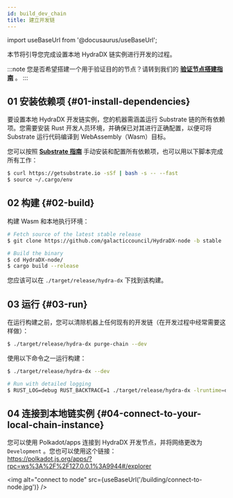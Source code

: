 ```yaml
---
id: build_dev_chain
title: 建立开发链
---
```


import useBaseUrl from '@docusaurus/useBaseUrl';

本节将引导您完成设置本地 HydraDX 链实例进行开发的过程。

:::note
您是否希望搭建一个用于验证目的的节点？请转到我们的 **[验证节点搭建指南](/node_setup)** 。
:::

## 01 安装依赖项 {#01-install-dependencies}

要设置本地 HydraDX 开发链实例，您的机器需涵盖运行 Substrate 链的所有依赖项。您需要安装 Rust 开发人员环境，并确保已对其进行正确配置，以便可将 Substrate 运行代码编译到 WebAssembly（Wasm）目标。

您可以按照 **[Substrate 指南](https://substrate.dev/docs/en/knowledgebase/getting-started)** 手动安装和配置所有依赖项，也可以用以下脚本完成所有工作：

```bash
$ curl https://getsubstrate.io -sSf | bash -s -- --fast
$ source ~/.cargo/env
```

## 02 构建 {#02-build}

构建 Wasm 和本地执行环境：

```bash
# Fetch source of the latest stable release
$ git clone https://github.com/galacticcouncil/HydraDX-node -b stable

# Build the binary
$ cd HydraDX-node/
$ cargo build --release
```

您应该可以在 `./target/release/hydra-dx` 下找到该构建。

## 03 运行 {#03-run}

在运行构建之前，您可以清除机器上任何现有的开发链（在开发过程中经常需要这样做）：

```bash
$ ./target/release/hydra-dx purge-chain --dev
```

使用以下命令之一运行构建：

```bash
$ ./target/release/hydra-dx --dev

# Run with detailed logging
$ RUST_LOG=debug RUST_BACKTRACE=1 ./target/release/hydra-dx -lruntime=debug --dev
```

## 04 连接到本地链实例 {#04-connect-to-your-local-chain-instance}

您可以使用 Polkadot/apps 连接到 HydraDX 开发节点，并将网络更改为 `Development` 。您也可以使用这个链接：  
https://polkadot.js.org/apps/?rpc=ws%3A%2F%2F127.0.0.1%3A9944#/explorer

<img alt="connect to node" src={useBaseUrl('/building/connect-to-node.jpg')} />
